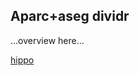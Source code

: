 ## Aparc+aseg dividr

...overview here...



[hippo](https://media.giphy.com/media/xxuPSDOx8SitnKB1Rw/giphy.gif)
